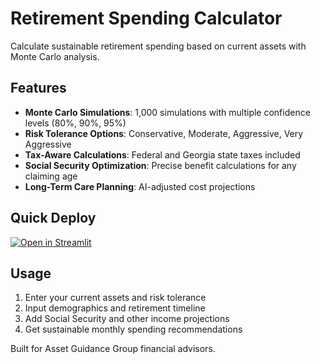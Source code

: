 # Retirement Spending Calculator

Calculate sustainable retirement spending based on current assets with Monte Carlo analysis.

## Features
- **Monte Carlo Simulations**: 1,000 simulations with multiple confidence levels (80%, 90%, 95%)
- **Risk Tolerance Options**: Conservative, Moderate, Aggressive, Very Aggressive
- **Tax-Aware Calculations**: Federal and Georgia state taxes included
- **Social Security Optimization**: Precise benefit calculations for any claiming age
- **Long-Term Care Planning**: AI-adjusted cost projections

## Quick Deploy
[![Open in Streamlit](https://static.streamlit.io/badges/streamlit_badge_black_white.svg)](https://share.streamlit.io)

## Usage
1. Enter your current assets and risk tolerance
2. Input demographics and retirement timeline
3. Add Social Security and other income projections
4. Get sustainable monthly spending recommendations

Built for Asset Guidance Group financial advisors.